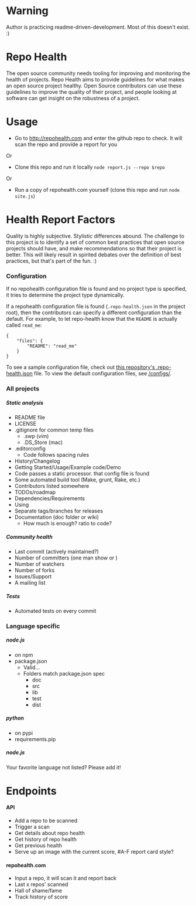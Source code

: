 # Warning

Author is practicing readme-driven-development. Most of this doesn't exist. :)

# Repo Health

The open source community needs tooling for improving and monitoring the health of projects. Repo Health aims to provide guidelines for what makes an open source project healthy. Open Source contributors can use these guidelines to improve the quality of their project, and people looking at software can get insight on the robustness of a project.

# Usage
* Go to http://repohealth.com and enter the github repo to check. It will scan the repo and provide a report for you

Or

* Clone this repo and run it locally
	`node report.js --repo $repo`
	
Or

* Run a copy of repohealth.com yourself (clone this repo and run `node site.js`)


# Health Report Factors
Quality is highly subjective. Stylistic differences abound. The challenge to this project is to identify a set of common best practices that open source projects should have, and make recommendations so that their project is better. This will likely result in spirited debates over the definition of best practices, but that's part of the fun. :)

### Configuration
If no repohealth configuration file is found and no project type is specified, it tries to determine the project type dynamically. 

If a repohealth configuration file is found (`.repo-health.json` in the project root), then the contributors can specify a different configuration than the default. For example, to let repo-health know that the `README` is actually called `read_me`:

```
{
	"files": {
		"README": "read_me"
	}
}
```

To see a sample configuration file, check out [this repository's .repo-health.json](.repo_health) file. To view the default configuration files, see [/configs/](configs/).

### All projects

##### Static analysis

* README file
* LICENSE
* .gitignore for common temp files
	* .swp (vim)
	* .DS_Store (mac)
* .editorconfig
	* Code follows spacing rules 
* History/Changelog
* Getting Started/Usage/Example code/Demo
* Code passes a static processor. that config file is found
* Some automated build tool (Make, grunt, Rake, etc.)
* Contributors listed somewhere
* TODOs/roadmap
* Dependencies/Requirements
* Using
* Separate tags/branches for releases
* Documentation (doc folder or wiki)
	* How much is enough? ratio to code? 

##### Community health

* Last commit (actively maintained?)
* Number of committers (one man show or )
* Number of watchers
* Number of forks
* Issues/Support
* A mailing list

##### Tests
* Automated tests on every commit


### Language specific

##### node.js
* on npm
* package.json
    * Valid...
    * Folders match package.json spec
        * doc
        * src
        * lib
        * test
        * dist

##### python
* on pypi
* requirements.pip

##### node.js

Your favorite language not listed? Please add it!

# Endpoints

#### API
* Add a repo to be scanned
* Trigger a scan
* Get details about repo health
* Get history of repo health
* Get previous health
* Serve up an image with the current score, #A-F report card style?

#### repohealth.com

* Input a repo, it will scan it and report back
* Last x repos' scanned
* Hall of shame/fame
* Track history of score
